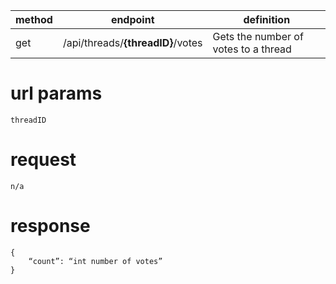 method | endpoint | definition | 
-------| -------- | ---------- |
get    | /api/threads/**{threadID}**/votes | Gets the number of votes to a thread

# url params
`threadID`

# request
```
n/a
```

# response
```
{
    “count”: “int number of votes”
}
```